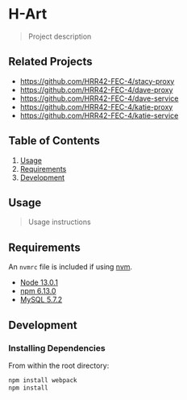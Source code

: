 # H-Art

> Project description

## Related Projects

  - https://github.com/HRR42-FEC-4/stacy-proxy
  - https://github.com/HRR42-FEC-4/dave-proxy
  - https://github.com/HRR42-FEC-4/dave-service
  - https://github.com/HRR42-FEC-4/katie-proxy
  - https://github.com/HRR42-FEC-4/katie-service

## Table of Contents

1. [Usage](#Usage)
1. [Requirements](#requirements)
1. [Development](#development)

## Usage

> Usage instructions

## Requirements

An `nvmrc` file is included if using [nvm](https://github.com/creationix/nvm).

- [Node 13.0.1](https://nodejs.org/en/)
- [npm 6.13.0](https://www.npmjs.com/)
- [MySQL 5.7.2](https://dev.mysql.com/downloads/mysql/5.7.html)

## Development

### Installing Dependencies

From within the root directory:

```sh
npm install webpack
npm install
```

